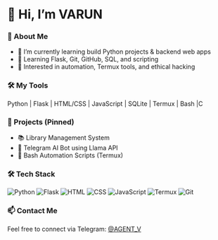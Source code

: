 # 👋 Hi, I’m VARUN

### 🧠 About Me
- 🔭 I’m currently learning build Python projects & backend web apps
- 🌱 Learning Flask, Git, GitHub, SQL, and scripting
- 🤖 Interested in automation, Termux tools, and ethical hacking

### 🛠️ My Tools
Python | Flask | HTML/CSS | JavaScript | SQLite | Termux | Bash |C 

### 🧩 Projects (Pinned)
- 📚 Library Management System  
- 🤖 Telegram AI Bot using Llama API  
- 🐚 Bash Automation Scripts (Termux)  
### 🛠️ Tech Stack
![Python](https://img.shields.io/badge/Python-3776AB?style=for-the-badge&logo=python&logoColor=white)
![Flask](https://img.shields.io/badge/Flask-black?style=for-the-badge&logo=flask)
![HTML](https://img.shields.io/badge/HTML5-E34F26?style=for-the-badge&logo=html5&logoColor=white)
![CSS](https://img.shields.io/badge/CSS3-1572B6?style=for-the-badge&logo=css3&logoColor=white)
![JavaScript](https://img.shields.io/badge/JavaScript-yellow?style=for-the-badge&logo=javascript&logoColor=black)
![Termux](https://img.shields.io/badge/Termux-000000?style=for-the-badge&logo=termux&logoColor=white)
![Git](https://img.shields.io/badge/Git-F05032?style=for-the-badge&logo=git&logoColor=white)

### 📫 Contact Me
Feel free to connect via Telegram: [ @AGENT_V ](https://t.me/AGENT_V)
